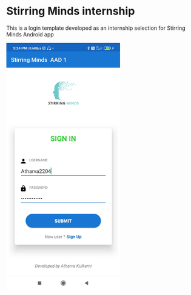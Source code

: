 # Stirring Minds internship

This is a login template developed as an internship selection for Stirring Minds Android app

<img src = "Stirring_Minds.jpg" width="300">
